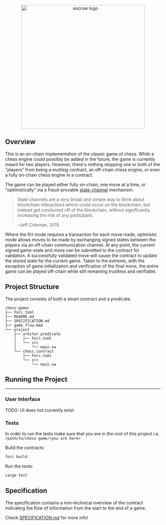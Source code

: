 <p align="center">
    <picture>
        <source media="(prefers-color-scheme: dark)" srcset=".docs/escrow-logo-dark-theme.png">
        <img alt="escrow logo" width="400px" src=".docs/escrow-logo-light-theme.png">
    </picture>
</p>

## Overview

This is an on-chain implementation of the classic game of chess.
While a chess engine could possibly be added in the future, the game is currently meant for two players. However, there's nothing stopping one or both of the "players" from being a multisig contract, an off-chain chess engine, or even a fully on-chain chess engine in a contract.

The game can be played either fully on-chain, one move at a time, or "optimistically" via a fraud-provable [state-channel](https://www.jeffcoleman.ca/state-channels/) mechanism.

>State channels are a very broad and simple way to think about blockchain interactions which could occur on the blockchain, but instead get conducted off of the blockchain, without significantly increasing the risk of any participant.
>
>–Jeff Coleman, 2015


Where the firt mode requires a transaction for each move made, optimistic mode allows moves to be
made by exchanging signed states between the players via an off-chain communication channel.
At any point, the current signed game-state and move can be submitted to the contract for validation. A successfully validated move will cause the contract to update the stored state for the current game.
Taken to the extreme, with the exception of game initialization and verification of the final move, the entire game can be played off-chain while still remaining trustless and verifiable.

## Project Structure
The project consists of both a smart contract and a predicate.

<!--Only show most important files e.g. script to run, build etc.-->

```
chess-game/
├── Forc.toml
├── README.md
├── SPECIFICATION.md
├── game_flow.mmd
└── project
    ├── arbiter_predicate
    │   ├── Forc.toml
    │   └── src
    │       └── main.sw
    └── chess_contract
        ├── Forc.toml
        └── src
            └── main.sw
```

## Running the Project
___
### User Interface

TODO: UI does not currently exist


### Tests

In order to run the tests make sure that you are in the root of this project i.e. `/path/to/chess-game/<you are here>`

Build the contracts:

```bash
forc build
```

Run the tests:

```bash
cargo test
```

## Specification

The specification contains a non-technical overview of the contract indicating the flow of information from the start to the end of a game.

Check [SPECIFICATION.md](./SPECIFICATION.md) for more info!